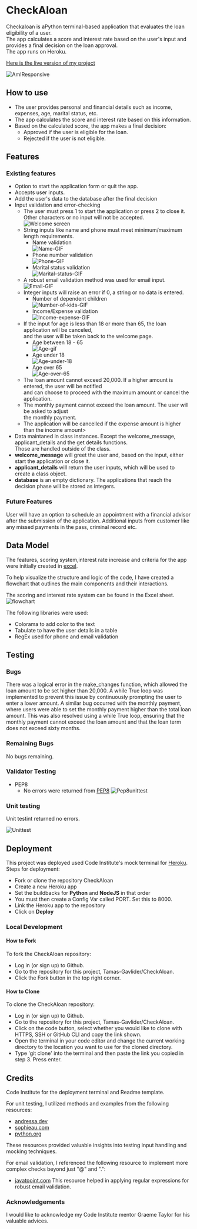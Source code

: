 # CheckAloan

Checkaloan is aPython terminal-based application that evaluates the loan eligibility of a user.<br> The app calculates a score and interest rate based on the user's input and provides a final decision on the loan approval.<br> The app runs on Heroku.

[Here is the live version of my project](https://checkaloan-cdfe97fe02ce.herokuapp.com/)

![AmIResponsive](docs/screenshots/am-i-responsive.png)
## How to use

- The user provides personal and financial details such as income, expenses, age, marital status, etc.
- The app calculates the score and interest rate based on this information.
- Based on the calculated score, the app makes a final decision:
    - <bold>Approved</bold> if the user is eligible for the loan.
    - <bold>Rejected</bold> if the user is not eligible.

## Features

### Existing features

 - Option to start the application form or quit the app.
 - Accepts user inputs.
 - Add the user's data to the database after the final decision
 - Input validation and error-checking
    - The user must press 1 to start the application or press 2 to close it.<br> Other characters or no input will not be accepted.<br>
    ![Welcome screen]()
    - String inputs like name and phone must meet minimum/maximum length requirements.<br>
      - Name validation<br>![Name-GIF]()
      - Phone number validation<br>![Phone-GIF]()
      - Marital status validation<br>![Marital-status-GIF]()
    - A robust email validation method was used for email input.<br>![Email-GIF]()
    - Integer inputs will raise an error if 0, a string or no data is entered.
        - Number of dependent children<br>![Number-of-kids-GIF]()
        - Income/Expense validation<br>![Income-expense-GIF]()
    - If the input for age is less than 18 or more than 65, the loan application will be canceled,<br> and the user will be taken back to the welcome page.
        - Age between 18 - 65<br>![Age-gif]()
        - Age under 18<br>![Age-under-18]()
        - Age over 65<br>![Age-over-65]()
    - The loan amount cannot exceed 20,000. If a higher amount is entered, the user will be notified<br> and can choose to proceed with the maximum amount or cancel the application.
    - The monthly payment cannot exceed the loan amount. The user will be asked to adjust<br> the monthly payment.
    - The application will be cancelled if the expense amount is higher than the income amount><br>
- Data maintaned in class instances. Except the welcome_message, applicant_details and the get details functions.<br> Those are handled outside of the class.
- **welcome_message** will greet the user and, based on the input, either start the application or close it.
- **applicant_details** will return the user inputs, which will be used to create a class object.
- **database** is an empty dictionary. The applications that reach the decision phase will be stored as integers.

### Future Features

User will have an option to schedule an appointment with a financial advisor after the submission of the application.
Additional inputs from customer like any missed payments in the pass, criminal record etc.

## Data Model

The features, scoring system,interest rate increase and criteria for the app were initially created in [excel](/docs/roadmap.xlsx).

To help visualize the structure and logic of the code, I have created a flowchart that outlines the main components and their interactions. 

The scoring and interest rate system can be found in the Excel sheet.
![flowchart](docs/flowchart.png)

The following libraries were used:
- Colorama to add color to the text
- Tabulate to have the user details in a table
- RegEx used for phone and email validation

## Testing

### Bugs

There was a logical error in the make_changes function, which allowed the loan amount to be set higher than 20,000. A while True loop was implemented to prevent this issue by continuously prompting the user to enter a lower amount. A similar bug occurred with the monthly payment, where users were able to set the monthly payment higher than the total loan amount. This was also resolved using a while True loop, ensuring that the monthly payment cannot exceed the loan amount and that the loan term does not exceed sixty months.

### Remaining Bugs

No bugs remaining.

### Validator Testing

- PEP8 
    - No errors were returned from [PEP8](https://pep8ci.herokuapp.com/)
![Pep8unittest](/docs/validation/unittest-pep8.png)

### Unit testing

Unit testint returned no errors.

![Unittest](/docs/validation/unittest.png)

## Deployment

This project was deployed used Code Institute's mock terminal for [Heroku](https://dashboard.heroku.com/apps).<br>
Steps for deployment:
- Fork or clone the repository CheckAloan
- Create a new Heroku app 
- Set the buildbacks for **Python** and **NodeJS** in that order
- You must then create a Config Var called PORT. Set this to 8000.
- Link the Heroku app to the repository
- Click on <strong>Deploy</strong>

### Local Development

#### How to Fork

To fork the CheckAloan repository:
  - Log in (or sign up) to Github.
  -  Go to the repository for this project, Tamas-Gavlider/CheckAloan.
  - Click the Fork button in the top right corner.

#### How to Clone

To clone the CheckAloan repository:

- Log in (or sign up) to Github.
- Go to the repository for this project, Tamas-Gavlider/CheckAloan.
- Click on the code button, select whether you would like to clone with HTTPS, SSH or GitHub CLI and copy the link shown.
- Open the terminal in your code editor and change the current working directory to the location you want to use for the cloned directory.
- Type 'git clone' into the terminal and then paste the link you copied in step 3. Press enter.

## Credits 

Code Institute for the deployment terminal and Readme template.

For unit testing, I utilized methods and examples from the following resources:
  - [andressa.dev](https://andressa.dev/2019-07-20-using-pach-to-test-inputs/) 
  - [sophieau.com](https://sophieau.com/article/python-in-out-err-mocking/)<br>
  - [python.org](https://docs.python.org/3/library/unittest.mock.html)<br>

These resources provided valuable insights into testing input handling and mocking techniques.

For email validation, I referenced the following resource to implement more complex checks beyond just "@" and ".":
- [javatpoint.com](https://www.javatpoint.com/how-to-validated-email-address-in-python-with-regular-expression.)
This resource helped in applying regular expressions for robust email validation.

### Acknowledgements

I would like to acknowledge my Code Institute mentor Graeme Taylor for his valuable advices.